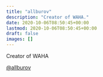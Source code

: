 ```yaml
---
title: "allburov"
description: "Creator of WAHA."
date: 2020-10-06T08:50:45+00:00
lastmod: 2020-10-06T08:50:45+00:00
draft: false
images: []
---
```


Creator of WAHA

[@allburov](https://github.com/allburov)
